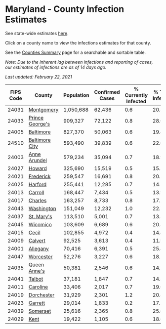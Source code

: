 # Maryland - County Infection Estimates

See state-wide estimates [here](/infections/us-md).

Click on a county name to view the infections estimates for that county.

See the [Counties Summary](/infections/summary-counties) page for a searchable and sortable table.

*Note: Due to the inherent lag between infections and reporting of cases, our estimates of infections are as of 14 days ago.*

*Last updated: February 22, 2021*

|   FIPS Code |                             County |   Population |   Confirmed Cases |   % Currently Infected |   % Total Infected |
|-------------|------------------------------------|--------------|-------------------|------------------------|--------------------|
|       24031 |           [Montgomery](montgomery) |    1,050,688 |            62,436 |                    0.6 |               20.3 |
|       24033 | [Prince George's](prince-george's) |      909,327 |            72,122 |                    0.8 |               28.0 |
|       24005 |             [Baltimore](baltimore) |      827,370 |            50,063 |                    0.6 |               19.4 |
|       24510 |   [Baltimore City](baltimore-city) |      593,490 |            39,839 |                    0.6 |               22.0 |
|       24003 |       [Anne Arundel](anne-arundel) |      579,234 |            35,094 |                    0.7 |               18.9 |
|       24027 |                   [Howard](howard) |      325,690 |            15,519 |                    0.5 |               15.3 |
|       24021 |             [Frederick](frederick) |      259,547 |            16,691 |                    0.8 |               20.1 |
|       24025 |                 [Harford](harford) |      255,441 |            12,285 |                    0.7 |               14.2 |
|       24013 |                 [Carroll](carroll) |      168,447 |             7,434 |                    0.5 |               13.9 |
|       24017 |                 [Charles](charles) |      163,257 |             8,733 |                    0.8 |               17.1 |
|       24043 |           [Washington](washington) |      151,049 |            12,232 |                    1.0 |               22.7 |
|       24037 |           [St. Mary's](st.-mary's) |      113,510 |             5,001 |                    0.7 |               13.3 |
|       24045 |               [Wicomico](wicomico) |      103,609 |             6,689 |                    0.6 |               20.8 |
|       24015 |                     [Cecil](cecil) |      102,855 |             4,972 |                    0.4 |               14.4 |
|       24009 |                 [Calvert](calvert) |       92,525 |             3,613 |                    0.4 |               11.9 |
|       24001 |               [Allegany](allegany) |       70,416 |             6,391 |                    0.5 |               25.4 |
|       24047 |             [Worcester](worcester) |       52,276 |             3,227 |                    0.6 |               18.2 |
|       24035 |       [Queen Anne's](queen-anne's) |       50,381 |             2,546 |                    0.6 |               14.7 |
|       24041 |                   [Talbot](talbot) |       37,181 |             1,847 |                    0.7 |               14.3 |
|       24011 |               [Caroline](caroline) |       33,406 |             2,017 |                    0.7 |               19.0 |
|       24019 |           [Dorchester](dorchester) |       31,929 |             2,301 |                    1.2 |               20.8 |
|       24023 |                 [Garrett](garrett) |       29,014 |             1,833 |                    0.2 |               17.1 |
|       24039 |               [Somerset](somerset) |       25,616 |             2,365 |                    0.8 |               25.6 |
|       24029 |                       [Kent](kent) |       19,422 |             1,105 |                    0.6 |               18.6 |